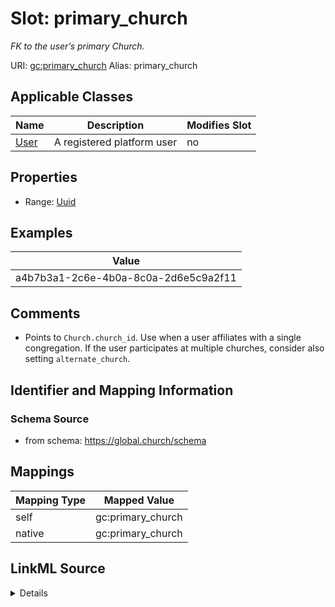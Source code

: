 

# Slot: primary_church 


_FK to the user’s primary Church._





URI: [gc:primary_church](https://global.church/schema/primary_church)
Alias: primary_church

<!-- no inheritance hierarchy -->





## Applicable Classes

| Name | Description | Modifies Slot |
| --- | --- | --- |
| [User](User.md) | A registered platform user |  no  |







## Properties

* Range: [Uuid](Uuid.md)






## Examples

| Value |
| --- |
| a4b7b3a1-2c6e-4b0a-8c0a-2d6e5c9a2f11 |

## Comments

* Points to `Church.church_id`. Use when a user affiliates with a single congregation.
If the user participates at multiple churches, consider also setting `alternate_church`.


## Identifier and Mapping Information







### Schema Source


* from schema: https://global.church/schema




## Mappings

| Mapping Type | Mapped Value |
| ---  | ---  |
| self | gc:primary_church |
| native | gc:primary_church |




## LinkML Source

<details>
```yaml
name: primary_church
description: FK to the user’s primary Church.
comments:
- 'Points to `Church.church_id`. Use when a user affiliates with a single congregation.

  If the user participates at multiple churches, consider also setting `alternate_church`.

  '
examples:
- value: a4b7b3a1-2c6e-4b0a-8c0a-2d6e5c9a2f11
  description: UUID of the primary church.
in_subset:
- internal
from_schema: https://global.church/schema
rank: 1000
alias: primary_church
domain_of:
- User
range: uuid

```
</details>
